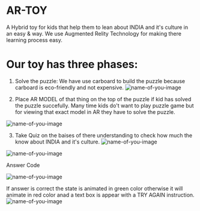 # AR-TOY
 A Hybrid toy for kids that help them to lean about INDIA and it's culture in an easy & way. We use Augmented Relity Technology for making there learning process easy.
# Our toy has three phases:
 1. Solve the puzzle: We have use carboard to build the puzzle because carboard is eco-friendly and not expensive.
![name-of-you-image](https://github.com/Arifa99/AR-TOY/blob/main/Images/Screenshot_20210118-231021_AR%20TOY.jpg)

 2. Place AR MODEL of that thing on the top of the puzzle if kid has solved the puzzle succefully. Many time kids do't want to play puzzle game but for viewing that exact model in AR they have to solve the puzzle. 
 
![name-of-you-image](https://github.com/Arifa99/AR-TOY/blob/main/Images/Screenshot_20210118-231310_AR%20TOY.jpg)

3. Take Quiz on the baises of there understanding to check how much the know about INDIA and it's culture.
![name-of-you-image](https://github.com/Arifa99/AR-TOY/blob/main/Images/Screenshot_20210118-230859_AR%20TOY.jpg)


![name-of-you-image](https://github.com/Arifa99/AR-TOY/blob/main/Images/Screenshot_20210118-230905_AR%20TOY.jpg)



Answer Code

![name-of-you-image](https://github.com/Arifa99/AR-TOY/blob/main/Images/Screenshot_20210118-204641_AR%20TOY.jpg)


If answer is correct the state is animated in green color otherwise it will animate in red color anad a text box is appear with a TRY AGAIN instruction.
![name-of-you-image](https://github.com/Arifa99/AR-TOY/blob/main/Images/Screenshot_20210119-124543_AR%20TOY.jpg)
